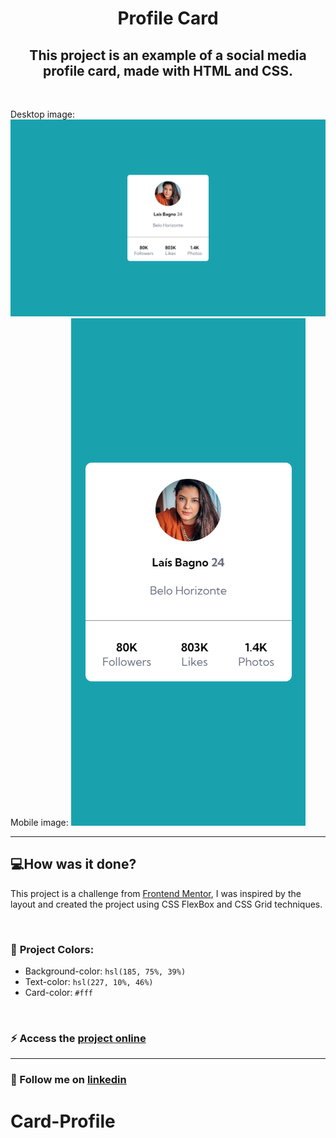 <h1 align="center"> Profile Card </h1>

<h2 align="center">This project is an example of a social media profile card, made with HTML and CSS.</h2>

<br>

Desktop image:
![project image desktop](./design-readme/image-desktop.png)
Mobile image:
![project image mobile](./design-readme/image-mobile.png)

---
## 💻**How was it done?**
This project is a challenge from [Frontend Mentor](https://www.frontendmentor.io/challenges/profile-card-component-cfArpWshJ), I was inspired by the layout and created the project using CSS FlexBox and CSS Grid techniques.

<br> 

### 🎨 **Project Colors**:
- Background-color: `hsl(185, 75%, 39%)`
- Text-color: `hsl(227, 10%, 46%)`
- Card-color: `#fff`

<br> 

### ⚡ Access the [project online]()

---
### 💎 Follow me on [linkedin](https://www.linkedin.com/in/laisbagno/)


# Card-Profile
